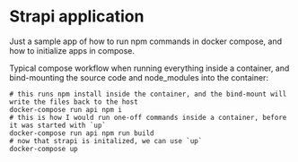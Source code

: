 # Strapi application

Just a sample app of how to run npm commands in docker compose, and how to initialize apps in compose.

Typical compose workflow when running everything inside a container, and bind-mounting the source code
and node_modules into the container:

```shell
# this runs npm install inside the container, and the bind-mount will write the files back to the host
docker-compose run api npm i
# this is how I would run one-off commands inside a container, before it was started with `up`
docker-compose run api npm run build
# now that strapi is initalized, we can use `up`
docker-compose up
```
